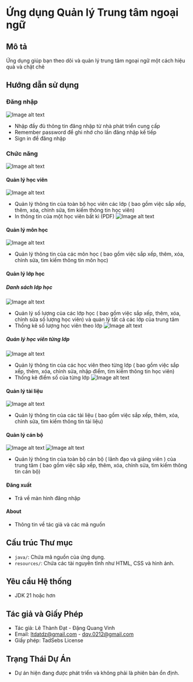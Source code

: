 # Ứng dụng Quản lý Trung tâm ngoại ngữ

## Mô tả
   Ứng dụng giúp bạn theo dõi và quản lý trung tâm ngoại ngữ một cách hiệu quả và chặt chẽ

## Hướng dẫn sử dụng

### Đăng nhập
![Image alt text](images/loginmd.png)
  - Nhập đầy đủ thông tin đăng nhập từ nhà phát triển cung cấp
  - Remember password để ghi nhớ cho lần đăng nhập kế tiếp
  - Sign in để đăng nhập 


### Chức năng

![Image alt text](images/menumd.png)

#### Quản lý học viên
![Image alt text](images/QLHVmd.png)
  - Quản lý thông tin của toàn bộ học viên các lớp ( bao gồm việc sắp xếp, thêm, xóa, chỉnh sửa, tìm kiếm thông tin học viên)
  - In thông tin của một học viên bất kì (PDF)
![Image alt text](images/menumd.png)

#### Quản lý môn học
![Image alt text](images/QLMHmd.png)
  - Quản lý thông tin của các môn học ( bao gồm việc sắp xếp, thêm, xóa, chỉnh sửa, tìm kiếm thông tin môn học)


#### Quản lý lớp học

##### Danh sách lớp học
![Image alt text](images/DSLHmd.png)
  - Quản lý số lượng của các lớp học  ( bao gồm việc sắp xếp, thêm, xóa, chỉnh sửa số lượng học viên) và quản lý tất cả các lớp của trung tâm
  - Thống kê số lượng học viên theo lớp
![Image alt text](images/chart2md.png)


##### Quản lý học viên từng lớp
![Image alt text](images/QLHVTLmd.png)
  - Quản lý thông tin của các học viên theo từng lớp ( bao gồm việc sắp xếp, thêm, xóa, chỉnh sửa, nhập điểm, tìm kiếm thông tin học viên)
  - Thống kê điểm số của từng lớp
![Image alt text](images/chart1md.png)

#### Quản lý tài liệu
![Image alt text](images/QLTLmd.png)
  - Quản lý thông tin của các tài liệu ( bao gồm việc sắp xếp, thêm, xóa, chỉnh sửa, tìm kiếm thông tin tài liệu)


#### Quản lý cán bộ
![Image alt text](images/QLCB1md.png)
![Image alt text](images/QLCB2md.png)
  - Quản lý thông tin của toàn bộ cán bộ ( lãnh đạo và giảng viên ) của trung tâm ( bao gồm việc sắp xếp, thêm, xóa, chỉnh sửa, tìm kiếm thông tin cán bộ)


#### Đăng xuất
  - Trả về màn hình đăng nhập

#### About 
  - Thông tin về tác giả và các mã nguồn

## Cấu trúc Thư mục
- `java/`: Chứa mã nguồn của ứng dụng.
- `resources/`: Chứa các tài nguyên tĩnh như HTML, CSS và hình ảnh.

## Yêu cầu Hệ thống
- JDK 21 hoặc hơn

## Tác giả và Giấy Phép
- Tác giả: Lê Thành Đạt - Đặng Quang Vinh
- Email: ltdatdz@gmail.com  - dqv.0212@gmail.com
- Giấy phép: TadSebs License

## Trạng Thái Dự Án
- Dự án hiện đang được phát triển và không phải là phiên bản ổn định.
